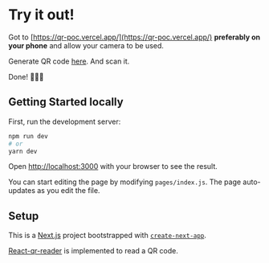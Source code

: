 # Try it out!

Got to [https://qr-poc.vercel.app/](https://qr-poc.vercel.app/) __preferably on your phone__ and allow your camera to be used. 

Generate QR code [here](https://rosskhanas.github.io/react-qr-code/). And scan it.

Done! 🎉🎉🎉

## Getting Started locally

First, run the development server:

```bash
npm run dev
# or
yarn dev
```

Open [http://localhost:3000](http://localhost:3000) with your browser to see the result.

You can start editing the page by modifying `pages/index.js`. The page auto-updates as you edit the file.

## Setup

This is a [Next.js](https://nextjs.org/) project bootstrapped with [`create-next-app`](https://github.com/vercel/next.js/tree/canary/packages/create-next-app).

[React-qr-reader](https://www.npmjs.com/package/react-qr-reader) is implemented to read a QR code.
